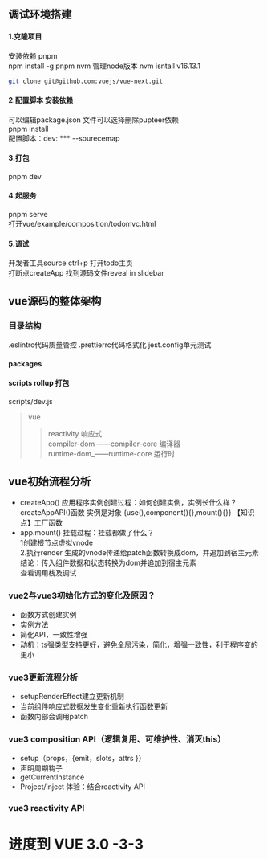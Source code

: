## 调试环境搭建
#### 1.克隆项目
安装依赖 pnpm    
npm install -g pnpm
nvm 管理node版本
nvm isntall v16.13.1
```bash
git clone git@github.com:vuejs/vue-next.git
```
#### 2.配置脚本 安装依赖
可以编辑package.json 文件可以选择删除pupteer依赖  
pnpm install  
配置脚本：dev: ***  --sourecemap
#### 3.打包
pnpm dev
#### 4.起服务
pnpm serve  
打开vue/example/composition/todomvc.html
#### 5.调试

开发者工具source  ctrl+p 打开todo主页  
打断点createApp 找到源码文件reveal in slidebar
## vue源码的整体架构
### 目录结构
.eslintrc代码质量管控  .prettierrc代码格式化  jest.config单元测试
#### packages
#### scripts  rollup 打包
 scripts/dev.js  
 > vue  
 >> reactivity 响应式  
 > compiler-dom ——compiler-core  编译器  
 >runtime-dom_——runtime-core  运行时


## vue初始流程分析
* createApp() 应用程序实例创建过程：如何创建实例，实例长什么样？  
  createAppAPI()函数
  实例是对象 {use(),component(){},mount(){}}
  【知识点】工厂函数
* app.mount() 挂载过程：挂载都做了什么？  
  1创建根节点虚拟vnode  
  2.执行render  生成的vnode传递给patch函数转换成dom，并追加到宿主元素  
  结论：传入组件数据和状态转换为dom并追加到宿主元素  
查看调用栈及调试
###  vue2与vue3初始化方式的变化及原因？
* 函数方式创建实例
* 实例方法
* 简化API，一致性增强
* 动机：ts强类型支持更好，避免全局污染，简化，增强一致性，利于程序变的更小
###  vue3更新流程分析
* setupRenderEffect建立更新机制
* 当前组件响应式数据发生变化重新执行函数更新
* 函数内部会调用patch
### vue3 composition API（逻辑复用、可维护性、消灭this）
- setup（props，{emit，slots，attrs }）
- 声明周期钩子
- getCurrentInstance
- Project/inject 
体验：结合reactivity API
### vue3 reactivity API
# 进度到 VUE 3.0 -3-3